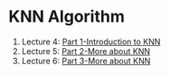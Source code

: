 # KNN Algorithm

1. Lecture 4:  [Part 1-Introduction to KNN](https://walidhadri.medium.com/k-nearest-neighbors-part-1-introduction-a67cfdd601a7)
2. Lecture 5: [Part 2-More about KNN](https://walidhadri.medium.com/k-nearest-neighbors-part-2-more-about-knn-fed643e4b648)
3. Lecture 6: [Part 3-More about KNN]()

